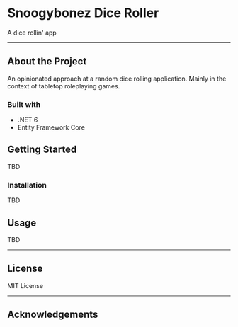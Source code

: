 # Snoogybonez Dice Roller

A dice rollin' app

---

## About the Project

An opinionated approach at a random dice rolling application. Mainly in the context of tabletop roleplaying games.

### Built with

- .NET 6
- Entity Framework Core

## Getting Started

TBD

### Installation

TBD

## Usage

TBD

---

## License

MIT License

---

## Acknowledgements
